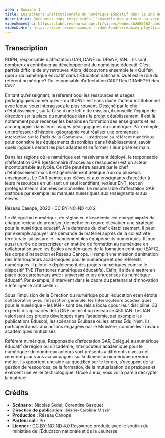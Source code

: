 ```yaml
---
area : Domaine 1
title: Les acteurs institutionnels du numérique éducatif dans le 2nd degré
description: Découvrez dans cette vidéo l'ensemble des acteurs au sein de l'Éducation nationale qui ont des missions relatives au numérique éducatif dans le second degré.
videoEmbedSrc: https://tube.reseau-canope.fr/videos/embed/b2d55662-aae2-41f3-8fa0-2b0e6ad4de87
videoDLHref: https://tube.reseau-canope.fr/download/streaming-playlists/hls/videos/b2d55662-aae2-41f3-8fa0-2b0e6ad4de87-1080-fragmented.mp4
---
```


## Transcription

RUPN, responsable d’affectation GAR, DANE ou DRANE, IAN... Ils sont nombreux à
contribuer au développement du numérique éducatif. C’est parfois difficile de s’y retrouver.
Alors, découvrons ensemble le « Qui fait quoi » du numérique éducatif dans l’Éducation
nationale. Quel est le rôle du référent numérique? Du responsable d’affectation GAR?
Des DRANE? Et des IAN?

En tant qu’enseignant, le référent pour les ressources et usages pédagogiques numériques –
ou RUPN – est sans doute l’acteur institutionnel avec lequel vous interagissez le plus
souvent. Désigné par le chef d’établissement, sur la base d’une lettre de mission, il conseille
l’équipe de direction sur la place du numérique dans le projet d’établissement. Il est là
notamment pour recenser les besoins en formation des enseignants et les accompagner
dans leurs usages pédagogiques du numérique. Par exemple, un professeur d’histoire-
géographie veut réaliser une promenade interactive sur le Paris de la Commune. Il s’adresse
au référent numérique pour connaître les équipements disponibles dans l’établissement,
savoir quels logiciels seront les plus adaptés et se former à leur prise en main.

Dans les régions où le numérique est massivement déployé, le responsable d’affectation
GAR (gestionnaire d'accès aux ressources) est un acteur incontournable au lycée. Ce rôle
peut être assuré par le chef d’établissement mais il est généralement délégué à un ou
plusieurs enseignants. Le GAR permet aux élèves et aux enseignants d’accéder à leurs
ressources en utilisant un seul identifiant, _via_ leur ENT, tout en protégeant leurs données
personnelles. Le responsable d’affectation GAR distribue par exemple les manuels
numériques aux enseignants et aux élèves.

Réseau Canopé, 2022 - CC BY-NC-ND 4.0 2

Le délégué au numérique, de région ou d’académie, est chargé auprès de chaque recteur de
proposer, de mettre en œuvre et évaluer une stratégie pour le numérique éducatif. À la
demande du chef d’établissement, il peut par exemple appuyer une demande de matériel
auprès de la collectivité territoriale qui assure le financement des équipements numériques.
Il joue aussi un rôle de prescripteur en matière de formation au numérique en collaboration
avec les Écoles académiques de la formation continue (EAFC), les corps d’inspection et
Réseau Canopé. Il remplit une mission d’animation des Interlocuteurs académiques pour le
numérique et des référents numériques. Il pilote le déploiement des projets numériques
comme le dispositif TNE (Territoires numériques éducatifs). Enfin, il aide à mettre en place
des partenariats avec l'université et les entreprises du numérique éducatif. Par exemple, il
intervient dans le cadre du partenariat d’innovation « Intelligence artificielle ».

Sous l’impulsion de la Direction du numérique pour l’éducation et en étroite collaboration
avec l’inspection générale, les Interlocuteurs académiques pour le numérique – les IAN -
sont des relais locaux pour leur discipline. 33 experts disciplinaires de la DNE animent un
réseau de 450 IAN. Les IAN valorisent des projets développés dans l’académie, par exemple
les publications Éduscol, les scénarios Édubase ou les lettres Édu_Num. Ils participent aussi
aux actions engagées par le Ministère, comme les Travaux académiques mutualisés.

Référent numérique, Responsable d’affectation GAR, Délégué au numérique éducatif de
région ou d’académie, Interlocuteur académique pour le numérique : de nombreux acteurs
sont présents à différents niveaux et œuvrent pour vous accompagner sur la dimension
numérique de votre métier. Ils apportent une aide au quotidien sur le terrain, s’occupent de
la gestion de ressources, de la formation, de la mutualisation de pratiques et exercent une
veille technologique. Grâce à eux, vous voilà paré à décrypter la matrice!

## Crédits

- **Scénario** : Nicolas Sedel, Corentine Gasquet
- **Direction de publication** : Marie-Caroline Missir
- **Production** : Réseau Canopé
- **Partenariat** : Pix
- **Licence** : [CC BY-NC-ND 4.0](https://creativecommons.org/licenses/by-nc-nd/4.0/deed.fr)
Ressource produite avec le soutien du ministère de l’Éducation nationale et de la Jeunesse
